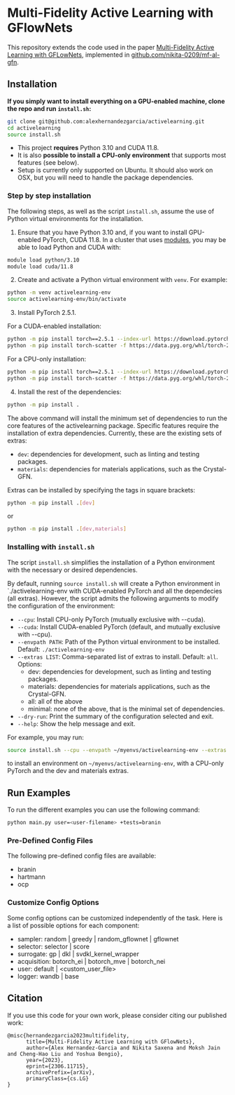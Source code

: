 # Multi-Fidelity Active Learning with GFlowNets

This repository extends the code used in the paper [Multi-Fidelity Active Learning with GFLowNets](http://arxiv.org/abs/2306.11715), implemented in [github.com/nikita-0209/mf-al-gfn](https://github.com/nikita-0209/mf-al-gfn).

## Installation

**If you simply want to install everything on a GPU-enabled machine, clone the repo and run `install.sh`:**

```bash
git clone git@github.com:alexhernandezgarcia/activelearning.git
cd activelearning
source install.sh
```

- This project **requires** Python 3.10 and CUDA 11.8.
- It is also **possible to install a CPU-only environment** that supports most features (see below).
- Setup is currently only supported on Ubuntu. It should also work on OSX, but you will need to handle the package dependencies.

### Step by step installation

The following steps, as well as the script `install.sh`, assume the use of Python virtual environments for the installation.

1. Ensure that you have Python 3.10 and, if you want to install GPU-enabled PyTorch, CUDA 11.8. In a cluster that uses [modules](https://hpc-wiki.info/hpc/Modules), you may be able to load Python and CUDA with:

```bash
module load python/3.10
module load cuda/11.8
```

2. Create and activate a Python virtual environment with `venv`. For example:

```bash
python -m venv activelearning-env
source activelearning-env/bin/activate
```

3. Install PyTorch 2.5.1.

For a CUDA-enabled installation:

```bash
python -m pip install torch==2.5.1 --index-url https://download.pytorch.org/whl/cu118
python -m pip install torch-scatter -f https://data.pyg.org/whl/torch-2.5.1+cu118.html
```

For a CPU-only installation:

```bash
python -m pip install torch==2.5.1 --index-url https://download.pytorch.org/whl/cpu
python -m pip install torch-scatter -f https://data.pyg.org/whl/torch-2.5.1+cpu.html
```

4. Install the rest of the dependencies:

```bash
python -m pip install .
```

The above command will install the minimum set of dependencies to run the core features of the activelearning package. Specific features require the installation of extra dependencies. Currently, these are the existing sets of extras:

- `dev`: dependencies for development, such as linting and testing packages.
- `materials`: dependencies for materials applications, such as the Crystal-GFN.

Extras can be installed by specifying the tags in square brackets:

```bash
python -m pip install .[dev]
```

or

```bash
python -m pip install .[dev,materials]
```

### Installing with `install.sh`

The script `install.sh` simplifies the installation of a Python environment with the necessary or desired dependencies.

By default, running `source install.sh` will create a Python environment in `./activelearning-env with CUDA-enabled PyTorch and all the dependecies (all extras). However, the script admits the following arguments to modify the configuration of the environment:

- `--cpu`: Install CPU-only PyTorch (mutually exclusive with --cuda).
- `--cuda`: Install CUDA-enabled PyTorch (default, and mutually exclusive with --cpu).
- `--envpath PATH`: Path of the Python virtual environment to be installed. Default: `./activelearning-env`
- `--extras LIST`: Comma-separated list of extras to install. Default: `all`. Options:
    - dev: dependencies for development, such as linting and testing packages.
    - materials: dependencies for materials applications, such as the Crystal-GFN.
    - all: all of the above
    - minimal: none of the above, that is the minimal set of dependencies.
- `--dry-run`: Print the summary of the configuration selected and exit.
- `--help`: Show the help message and exit.

For example, you may run:

```bash
source install.sh --cpu --envpath ~/myenvs/activelearning-env --extras dev,materials
```

to install an environment on `~/myenvs/activelearning-env`, with a CPU-only PyTorch and the dev and materials extras.

## Run Examples
To run the different examples you can use the following command:

```bash
python main.py user=<user-filename> +tests=branin
```

### Pre-Defined Config Files
The following pre-defined config files are available:
- branin
- hartmann
- ocp

### Customize Config Options
Some config options can be customized independently of the task. Here is a list of possible options for each component:
- sampler: random | greedy | random_gflownet | gflownet
- selector: selector | score
- surrogate: gp | dkl | svdkl_kernel_wrapper
- acquisition: botorch_ei | botorch_mve | botorch_nei
- user: default | <custom_user_file>
- logger: wandb | base


## Citation
If you use this code for your own work, please consider citing our published work:
```
@misc{hernandezgarcia2023multifidelity,
      title={Multi-Fidelity Active Learning with GFlowNets}, 
      author={Alex Hernandez-Garcia and Nikita Saxena and Moksh Jain and Cheng-Hao Liu and Yoshua Bengio},
      year={2023},
      eprint={2306.11715},
      archivePrefix={arXiv},
      primaryClass={cs.LG}
}
```
